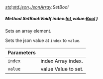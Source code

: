 _[std](../../modules/std/std-module.md):[std.json](../../modules/std/std-json.md).[JsonArray](../../modules/std/std-json-jsonarray.md).SetBool_
##### Method SetBool:Void( index:[Int](../../modules/wonkey/wonkey-types-int.md),value:[Bool](../../modules/wonkey/wonkey-types-bool.md) )
Sets an array element.

Sets the json value at `index` to `value`.

| Parameters |    |
|:-----------|:---|
| `index` | index Array index. |
| `value` | value Value to set. |
